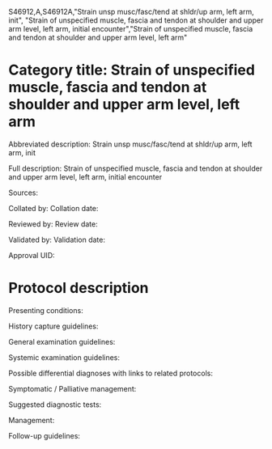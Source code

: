 S46912,A,S46912A,"Strain unsp musc/fasc/tend at shldr/up arm, left arm, init", "Strain of unspecified muscle, fascia and tendon at shoulder and upper arm level, left arm, initial encounter","Strain of unspecified muscle, fascia and tendon at shoulder and upper arm level, left arm"
# Category title: Strain of unspecified muscle, fascia and tendon at shoulder and upper arm level, left arm

Abbreviated description: Strain unsp musc/fasc/tend at shldr/up arm, left arm, init

Full description: Strain of unspecified muscle, fascia and tendon at shoulder and upper arm level, left arm, initial encounter

Sources:

Collated by:
Collation date:

Reviewed by:
Review date:

Validated by:
Validation date:

Approval UID:

# Protocol description

Presenting conditions:

History capture guidelines:

General examination guidelines:

Systemic examination guidelines:

Possible differential diagnoses with links to related protocols:

Symptomatic / Palliative management:

Suggested diagnostic tests:

Management:

Follow-up guidelines:
